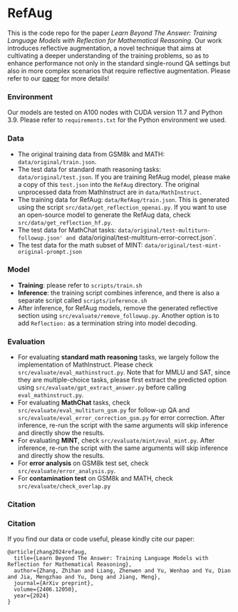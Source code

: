 # RefAug

This is the code repo for the paper *Learn Beyond The Answer: Training Language Models with Reflection for Mathematical Reasoning*. Our work introduces reflective augmentation, a novel technique that aims at cultivating a deeper understanding of the training problems, so as to enhance performance not only in the standard single-round QA settings but also in more complex scenarios that require reflective augmentation. Please refer to our [paper](http://arxiv.org/abs/2406.12050) for more details!

### Environment

Our models are tested on A100 nodes with CUDA version 11.7 and Python 3.9. Please refer to `requirements.txt` for the Python environment we used.

### Data

- The original training data from GSM8k and MATH: `data/original/train.json`.
- The test data for standard math reasoning tasks: `data/original/test.json`. If you are training RefAug model, please make a copy of this `test.json` into the `RefAug` directory. The original unprocessed data from MathInstruct are in `data/MathInstruct`.
- The training data for RefAug: `data/RefAug/train.json`. This is generated using the script `src/data/get_reflection_openai.py`. If you want to use an open-source model to generate the RefAug data, check `src/data/get_reflection_hf.py`.
- The test data for MathChat tasks: `data/original/test-multiturn-followup.json' and `data/original/test-multiturn-error-correct.json`.
- The test data for the math subset of MINT: `data/original/test-mint-original-prompt.json`

### Model

- **Training**: please refer to `scripts/train.sh`
- **Inference**: the training script combines inference, and there is also a separate script called `scripts/inference.sh`
- After inference, for RefAug models, remove the generated reflective section using `src/evaluate/remove_followup.py`. Another option is to add `Reflection:` as a termination string into model decoding.

### Evaluation

- For evaluating **standard math reasoning** tasks, we largely follow the implementation of MathInstruct. Please check `src/evaluate/eval_mathinstruct.py`. Note that for MMLU and SAT, since they are multiple-choice tasks, please first extract the predicted option using `src/evaluate/gpt_extract_answer.py` before calling `eval_mathinstruct.py`.
- For evaluating **MathChat** tasks, check `src/evaluate/eval_multiturn_gsm.py` for follow-up QA and `src/evaluate/eval_error_correction_gsm.py` for error correction. After inference, re-run the script with the same arguments will skip inference and directly show the results.
- For evaluating **MINT**, check `src/evaluate/mint/eval_mint.py`. After inference, re-run the script with the same arguments will skip inference and directly show the results.
- For **error analysis** on GSM8k test set, check `src/evaluate/error_analysis.py`.
- For **contamination test** on GSM8k and MATH, check `src/evaluate/check_overlap.py`

### Citation

### Citation

If you find our data or code useful, please kindly cite our paper:
```
@article{zhang2024refaug,
  title={Learn Beyond The Answer: Training Language Models with Reflection for Mathematical Reasoning},
  author={Zhang, Zhihan and Liang, Zhenwen and Yu, Wenhao and Yu, Dian and Jia, Mengzhao and Yu, Dong and Jiang, Meng},
  journal={ArXiv preprint},
  volume={2406.12050},
  year={2024}
}
```

